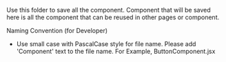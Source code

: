 Use this folder to save all the component. Component that will be saved here is all the component that can be reused in other pages or component.

Naming Convention (for Developer)

- Use small case with PascalCase style for file name. Please add 'Component' text to the file name. For Example, ButtonComponent.jsx
